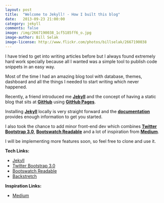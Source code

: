 ```yaml
---
layout: post
title:  "Welcome to Jekyll! - How I built this blog"
date:   2013-09-23 21:00:00
category: jekyll
comments: false
image: /img/2667190038_1cf5185ff6_o.jpg
image-author: Bill Selak
image-license: http://www.flickr.com/photos/billselak/2667190038
---
```


I have tried to get into writing articles before but I always found extremely hard work specially because all I wanted was a simple tool to publish code snippets in an easy way.

Most of the time I had an amazing blog tool with database, themes, dashboard and all the things I needed to start writing which never happened.

Recently, a friend introduced me **[Jekyll](http://jekyllrb.com/)** and the concept of having a static blog that sits at **[GitHub](http://github.com/)** using **[GitHub Pages](http://pages.github.com/)**.

Installing **[Jekyll](http://jekyllrb.com/)** locally is very straight forward and the **[documentation](http://jekyllrb.com/docs/home/)** provides enough information to get you started.

I also took the chance to add minor front-end dev which combines **[Twitter Bootstrap 3.0](http://getbootstrap.com/)**, **[Bootswatch Readable](http://bootswatch.com/readable/)** and a lot of inspiration from **[Medium](https://medium.com/)**.

I will be implementing more features soon, so feel free to clone and use it.

**Tech Links:**

*   [Jekyll](http://jekyllrb.com/)
*   [Twitter Bootstrap 3.0](http://getbootstrap.com/)
*   [Bootswatch Readable](http://bootswatch.com/readable/)
*   [Backstretch](http://srobbin.com/jquery-plugins/backstretch/)

**Inspiration Links:**

*   [Medium](https://medium.com/)